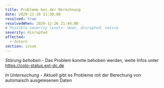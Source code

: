 ```yaml
---
title: Probleme bei der Berechnung
date: 2020-11-26 21:30:00
resolved: true
resolvedWhen: 2020-11-26 21:44:00
# Possible severity levels: down, disrupted, notice
severity: disrupted
affected:
  - Intern
section: issue
---
```

*Störung behoben* - Das Problem konnte behoben werden, weite Infos unter https://colo-status.ext-dc.de

*In Untersuchung* - Aktuell gibt es Probleme mit der Berechung von automaisch ausgelesenen Daten
